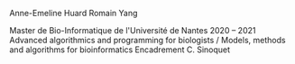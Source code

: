 Anne-Emeline Huard
Romain Yang

Master de Bio-Informatique de l'Université de Nantes 2020 – 2021
Advanced algorithmics and programming for biologists / Models, methods and algorithms for bioinformatics
Encadrement C. Sinoquet
